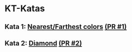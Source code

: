 # KT-Katas

## Kata 1: [Nearest/Farthest colors](colors/README.md) [(PR #1)](https://github.com/RamonAranda/kt-katas/pull/1)
## Kata 2: [Diamond](diamond/README.md) [(PR #2)](https://github.com/RamonAranda/kt-katas/pull/3)
